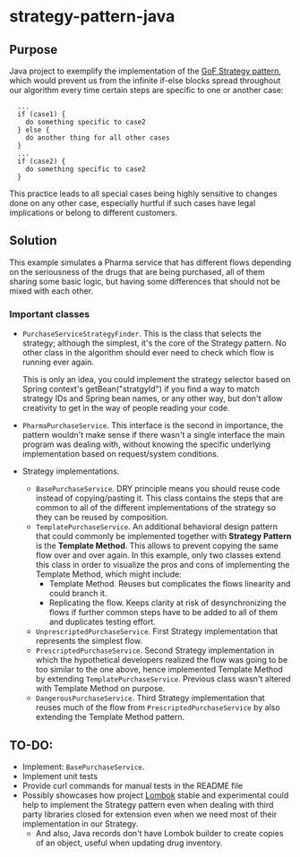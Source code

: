 # strategy-pattern-java

## Purpose

Java project to exemplify the implementation of the [GoF Strategy pattern](https://www.gofpattern.com/behavioral/patterns/strategy-pattern.php#google_vignette), which would prevent us from the infinite if-else blocks spread throughout our algorithm every time certain steps are specific to one or another case:

```
  ...
  if (case1) {
    do something specific to case2
  } else {
    do another thing for all other cases
  }
  ...
  if (case2) {
    do something specific to case2
  }
```

This practice leads to all special cases being highly sensitive to changes done on any other case, especially hurtful if such cases have legal implications or belong to different customers.

## Solution

This example simulates a Pharma service that has different flows depending 
on the seriousness of the drugs that are being purchased, all of them 
sharing some basic logic, but having some differences that should not
be mixed with each other.

### Important classes

- `PurchaseServiceStrategyFinder`. This is the class that selects the strategy;
  although the simplest, it's the core of the Strategy pattern. No other
  class in the algorithm should ever need to check which flow is running
  ever again.
  
  This is only an idea, you could implement the strategy selector based
  on Spring context's getBean("stratgyId") if you find a way to match
  strategy IDs and Spring bean names, or any other way, but don't allow
  creativity to get in the way of people reading your code.

- `PharmaPurchaseService`. This interface is the second in importance,
    the pattern wouldn't make sense if there wasn't a single interface
    the main program was dealing with, without knowing the specific
    underlying implementation based on request/system conditions.

- Strategy implementations.
  - `BasePurchaseService`. DRY principle means you should reuse code
    instead of copying/pasting it. This class contains the steps
    that are common to all of the different implementations of the
    strategy so they can be reused by composition.
  - `TemplatePurchaseService`. An additional behavioral design pattern
    that could commonly be implemented together with **Strategy Pattern**
    is the **Template Method**. This allows to prevent copying
    the same flow over and over again. In this example, only two
    classes extend this class in order to visualize the pros and cons
    of implementing the Template Method, which might include:
    - Template Method. Reuses but complicates the flows linearity
        and could branch it.
    - Replicating the flow. Keeps clarity at risk of desynchronizing
       the flows if further common steps have to be added to all of
       them and duplicates testing effort.
  - `UnprescriptedPurchaseService`. First Strategy implementation that
    represents the simplest flow.
  - `PrescriptedPurchaseService`. Second Strategy implementation in
    which the hypothetical developers realized the flow was going
    to be too similar to the one above, hence implemented Template
    Method by extending `TemplatePurchaseService`. Previous class
    wasn't altered with Template Method on purpose.
  - `DangerousPurchaseService`. Third Strategy implementation
    that reuses much of the flow from `PrescriptedPurchaseService`
    by also extending the Template Method pattern.

## TO-DO:
- Implement: `BasePurchaseService`.
- Implement unit tests
- Provide curl commands for manual tests in the README file
- Possibly showcases how project [Lombok](https://projectlombok.org/) stable and 
experimental could help to implement the Strategy pattern
even when dealing with third party libraries closed for 
extension even when we need most of their implementation
in our Strategy.
  - And also, Java records don't have Lombok builder to create
    copies of an object, useful when updating drug inventory.
